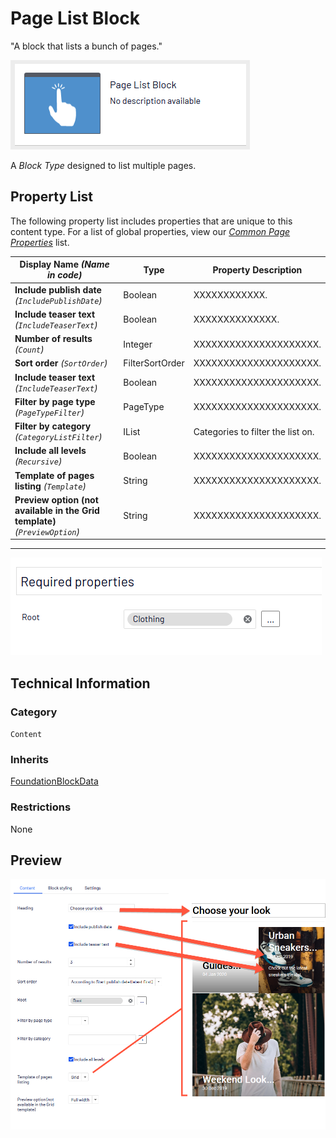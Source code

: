 # Page List Block
"A block that lists a bunch of pages."

![Page List Block](Screenshots/Page%20List%20Block%20-%20icon.png)


A *Block Type* designed to list multiple pages.

## Property List
The following property list includes properties that are unique to this content type. For a list of global properties, view our [*Common Page Properties*](../../Common%20Page%20Properties.md) list.

Display Name *(Name in code)* | Type | Property Description
--------------|------|---------------
**Include publish date** *(`IncludePublishDate`)* | Boolean | XXXXXXXXXXXX.
**Include teaser text** *(`IncludeTeaserText`)* | Boolean | XXXXXXXXXXXXXX.
**Number of results** *(`Count`)* | Integer | XXXXXXXXXXXXXXXXXXXXX.
**Sort order** *(`SortOrder`)* | FilterSortOrder | XXXXXXXXXXXXXXXXXXXXX.
**Include teaser text** *(`IncludeTeaserText`)* | Boolean | XXXXXXXXXXXXXXXXXXXXX.
**Filter by page type** *(`PageTypeFilter`)* | PageType | XXXXXXXXXXXXXXXXXXXXX.
**Filter by category** *(`CategoryListFilter`)* | IList | Categories to filter the list on.
**Include all levels** *(`Recursive`)* | Boolean | XXXXXXXXXXXXXXXXXXXXX.
**Template of pages listing** *(`Template`)* | String | XXXXXXXXXXXXXXXXXXXXX.
**Preview option (not available in the Grid template)** *(`PreviewOption`)* | String | XXXXXXXXXXXXXXXXXXXXX.

** **
![Page List Block - Content tab](Screenshots/Page%20List%20Block%20-%20Content%20tab.png)

## Technical Information

### Category
`Content`

### Inherits
[FoundationBlockData](#)

### Restrictions
None

## Preview
![Page List Block - Preview](Screenshots/Page%20List%20Block%20-%20Preview.png)


